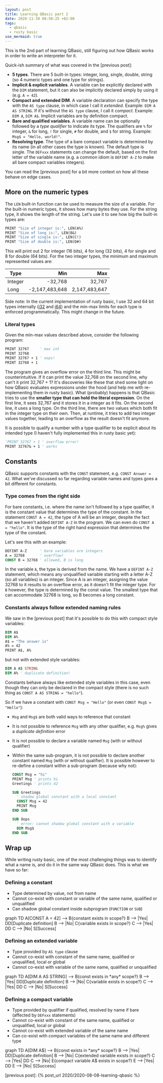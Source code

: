 ```yaml
---
layout: post
title: Learning QBasic part 2
date: 2020-11-30 08:50:25 +02:00
tags:
  - qbasic
  - rusty basic
use_mermaid: true
---
```


This is the 2nd part of learning QBasic, still figuring out how QBasic works in
order to write an interpreter for it.

Quick-ish summary of what was covered in the [previous post]:

- **5 types**. There are 5 built-in types: integer, long, single, double, string
  (so 4 numeric types and one type for strings).
- **Implicit & explicit variables**. A variable can be explicitly declared with
  the `DIM` statement, but it can also be implicitly declared simply by using it
  (e.g. `A = 42`).
- **Compact and extended DIM**. A variable declaration can specify the type with
  the `AS type` clause, in which case I call it _extended_. Example:
  `DIM A AS STRING`. If it's without the `AS type` clause, I call it _compact_.
  Example: `DIM A`, `DIM A$`. Implicit variables are by definition compact.
- **Bare and qualified variables**. A variable name can be optionally followed
  by a _type qualifier_ to indicate its type. The qualifiers are `%` for
  integer, `&` for long, `!` for single, `#` for double, and `$` for string.
  Example: `Msg$ = "Hello, world!"`.
- **Resolving type**. The type of a bare compact variable is determined by its
  name (in all other cases the type is known). The default type is single. The
  `DEFxxx` statements can change the default, based on the first letter of the
  variable name (e.g. a common idiom is `DEFINT A-Z` to make all bare compact
  variables integers).

You can read the [previous post] for a bit more context on how all these behave
on edge cases.

## More on the numeric types

The `LEN` built-in function can be used to measure the size of a variable. For
the built-in numeric types, it shows how many bytes they use. For the string
type, it shows the length of the string. Let's use it to see how big the
built-in types are:

```vb
PRINT "Size of integer is:", LEN(A%)
PRINT "Size of long is:", LEN(B&)
PRINT "Size of single is:", LEN(C!)
PRINT "Size of double is:", LEN(D#)
```

This will print out 2 for integer (16 bits), 4 for long (32 bits), 4 for single
and 8 for double (64 bits). For the two integer types, the minimum and maximum
represented values are:

| Type    |            Min |           Max |
| ------- | -------------: | ------------: |
| Integer |        -32,768 |        32,767 |
| Long    | -2,147,483,648 | 2,147,483,647 |

Side note: In the current implementation of rusty basic, I use 32 and 64 bit
types internally ([i32](https://doc.rust-lang.org/std/primitive.i32.html) and
[i64](https://doc.rust-lang.org/std/primitive.i64.html)) and the min-max limits
for each type is enforced programmatically. This might change in the future.

### Literal types

Given the min-max values described above, consider the following program:

```vb
PRINT 32767     ' max int
PRINT 32768
PRINT 32767 + 1 ' oops!
PRINT 32768 + 1
```

The program gives an overflow error on the third line. This might be
counterintuitive. If it can print the value 32,768 on the second line, why can't
it print 32,767 + 1? It's discoveries like these that shed some light on how
QBasic evaluates expressions under the hood (and help me with re-implementing
them in rusty basic). What (probably) happens is that QBasic tries to use the
**smaller type that can hold the literal expression**. On the first line, it
sees 32,767 and it stores it in a integer as it fits. On the second line, it
uses a long type. On the third line, there are two values which both fit in the
integer type on their own. Then, at runtime, it tries to add two integer values
together, leading to an overflow as the result doesn't fit anymore.

It is possible to qualify a number with a type qualifier to be explicit about
its intended type (I haven't fully implemented this in rusty basic yet):

```vb
'PRINT 32767 + 1 ' overflow error!
PRINT 32767& + 1 ' works
```

## Constants

QBasic supports constants with the `CONST` statement, e.g. `CONST Answer = 42`.
What we've discussed so far regarding variable names and types goes a bit
different for constants.

### Type comes from the right side

For bare constants, i.e. where the name isn't followed by a type qualifier, it
is the constant value that determines the type of the constant. In the statement
`CONST A = 42`, the type of A will be an integer, despite the fact that we
haven't added `DEFINT A-Z` in the program. We can even do `CONST A = "hello"`.
It is the type of the right hand expression that determines the type of the
constant.

Let's see this with an example:

```vb
DEFINT A-Z      ' bare variables are integers
A = 32768       ' overflow!
CONST B = 32768 ' allowed, B is long
```

In the variable `A`, the type is derived from the name. We have a `DEFINT A-Z`
statement, which means any unqualified variable starting with a letter A-Z (so
all variables) is an integer. Since A is an integer, assigning the value 32768
to it results to an overflow error, as it doesn't fit the integer type. For `B`
however, the type is determined by the const value. The smallest type that can
accommodate 32768 is long, so B becomes a long constant.

### Constants always follow extended naming rules

We saw in the [previous post] that it's possible to do this with compact style
variables:

```vb
DIM A$
DIM A%
A$ = "The answer is"
A% = 42
PRINT A$, A%
```

but not with extended style variables:

```vb
DIM A AS STRING
DIM A% ' duplicate definition!
```

Constants behave always like extended style variables in this case, even though
they can only be declared in the compact style (there is no such thing as
`CONST A AS STRING = "hello"`).

So if we have a constant with `CONST Msg = "Hello"` (or even
`CONST Msg$ = "Hello"`):

- `Msg` and `Msg$` are both valid ways to reference that constant
- It is not possible to reference `Msg` with any other qualifier, e.g. `Msg%`
  gives a _duplicate definition_ error
- It is not possible to declare a variable named `Msg` (with or without
  qualifier)
- Within the same sub-program, it is not possible to declare another constant
  named `Msg` (with or without qualifier). It is possible however to re-define a
  constant within a sub-program (because why not):

  ```vb
  CONST Msg = "hi"
  PRINT Msg ' prints hi
  Greetings ' prints 42

  SUB Greetings
    ' shadow global constant with a local constant
    CONST Msg = 42
    PRINT Msg
  END SUB

  SUB Oops
    ' error: cannot shadow global constant with a variable
    DIM Msg$
  END SUB
  ```

## Wrap up

While writing rusty basic, one of the most challenging things was to identify
what a name is, and do it in the same way QBasic does. This is what we have so far:

### Defining a constant

- Type determined by value, not from name
- Cannot co-exist with constant or variable of the same name, qualified or unqualified
- Can shadow global constant inside subprogram (`FUNCTION` or `SUB`)

<div class="mermaid">
graph TD
A[CONST A = 42] --> B{constant exists in scope?}
B --> |Yes| DD[Duplicate definition]
B --> |No| C{variable exists in scope?}
C --> |Yes| DD
C --> |No| S[Success]
</div>

### Defining an extended variable

- Type provided by `AS type` clause
- Cannot co-exist with constant of the same name, qualified or unqualified, local or global
- Cannot co-exist with variable of the same name, qualified or unqualified

<div class="mermaid">
graph TD
A[DIM A AS STRING] --> B{const exists in *any* scope?}
B --> |Yes| DD[Duplicate definition]
B --> |No| C{variable exists in scope?}
C --> |Yes| DD
C --> |No| S[Success]
</div>

### Defining a compact variable

- Type provided by qualifier if qualified, resolved by name if bare (affected by `DEFxxx` statements)
- Cannot co-exist with constant of the same name, qualified or unqualified, local or global
- Cannot co-exist with extended variable of the same name
- Can co-exist with compact variables of the same name and different type

<div class="mermaid">
graph TD
A[DIM A$] --> B{const exists in *any* scope?}
B --> |Yes| DD[Duplicate definition]
B --> |No| C{extended variable exists in scope?}
C --> |Yes| DD
C --> |No| E{compact variable A$ exists in scope?}
E --> |Yes| DD
E --> |No| S[Success]
</div>


[previous post]: {% post_url 2020/2020-08-08-learning-qbasic %}
